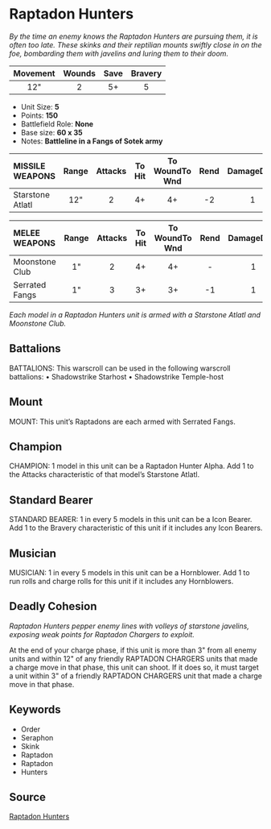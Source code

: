 # Raptadon Hunters

_By the time an enemy knows the Raptadon Hunters are pursuing them, it is often too late. These skinks and their reptilian mounts swiftly close in on the foe, bombarding them with javelins and luring them to their doom._


| Movement | Wounds | Save | Bravery |
|:--------:|:------:|:----:|:-------:|
| 12" | 2 | 5+ | 5 |

* Unit Size: **5**
* Points: **150**
* Battlefield Role: **None**
* Base size: **60 x 35**
* Notes: **Battleline in a Fangs of Sotek army**

| MISSILE WEAPONS | Range | Attacks | To Hit | To WoundTo Wnd | Rend | DamageDmg |
|:---|:--:|:--:|:--:|:--:|:--:|:--:|
| Starstone Atlatl | 12" | 2 | 4+ | 4+ | -2 | 1 |


| MELEE WEAPONS | Range | Attacks | To Hit | To WoundTo Wnd | Rend | DamageDmg |
|:---|:--:|:--:|:--:|:--:|:--:|:--:|
| Moonstone Club | 1" | 2 | 4+ | 4+ | - | 1 |
| Serrated Fangs | 1" | 3 | 3+ | 3+ | -1 | 1 |


_Each model in a Raptadon Hunters unit is armed with a Starstone Atlatl and Moonstone Club._

## Battalions

BATTALIONS: This warscroll can be used in the following warscroll battalions: • Shadowstrike Starhost • Shadowstrike Temple-host

## Mount

MOUNT: This unit’s Raptadons are each armed with Serrated Fangs.

## Champion

CHAMPION: 1 model in this unit can be a Raptadon Hunter Alpha. Add 1 to the Attacks characteristic of that model’s Starstone Atlatl.

## Standard Bearer

STANDARD BEARER: 1 in every 5 models in this unit can be a Icon Bearer. Add 1 to the Bravery characteristic of this unit if it includes any Icon Bearers.

## Musician

MUSICIAN: 1 in every 5 models in this unit can be a Hornblower. Add 1 to run rolls and charge rolls for this unit if it includes any Hornblowers.

## Deadly Cohesion

_Raptadon Hunters pepper enemy lines with volleys of starstone javelins, exposing weak points for Raptadon Chargers to exploit._

At the end of your charge phase, if this unit is more than 3" from all enemy units and within 12" of any friendly RAPTADON CHARGERS units that made a charge move in that phase, this unit can shoot. If it does so, it must target a unit within 3" of a friendly RAPTADON CHARGERS unit that made a charge move in that phase.

## Keywords

* Order
* Seraphon
* Skink
* Raptadon
* Raptadon
* Hunters


## Source

[Raptadon Hunters](https://wahapedia.ru/aos3/factions/seraphon/Raptadon-Hunters)

